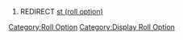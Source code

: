 1.  REDIRECT [st (roll option)](st_\(roll_option\) "wikilink")

<html>

[Category:Roll Option](Category:Roll_Option "wikilink")
[Category:Display Roll Option](Category:Display_Roll_Option "wikilink")